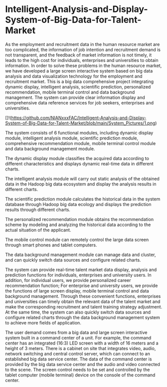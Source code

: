 # Intelligent-Analysis-and-Display-System-of-Big-Data-for-Talent-Market
 
As the employment and recruitment data in the human resource market are too complicated, the information of job intention and recruitment demand is not transparent, and the feedback of market information is not timely, it leads to the high cost for individuals, enterprises and universities to obtain information. In order to solve these problems in the human resource market, we have developed a large screen interactive system based on big data analysis and data visualization technology for the employment and recruitment market. This is a big data comprehensive project integrating dynamic display, intelligent analysis, scientific prediction, personalized recommendation, mobile terminal control and data background management. The system can provide clear information display and comprehensive data reference services for job seekers, enterprises and universities.

[]!(https://github.com/NIANxxxFAC/Intelligent-Analysis-and-Display-System-of-Big-Data-for-Talent-Market/blob/main/System_Pictures/1.png)

The system consists of 6 functional modules, including dynamic display module, intelligent analysis module, scientific prediction module, comprehensive recommendation module, mobile terminal control module and data background management module.

The dynamic display module classifies the acquired data according to different characteristics and displays dynamic real-time data in different charts.

The intelligent analysis module will carry out static analysis of the obtained data in the Hadoop big data ecosystem and display the analysis results in different charts.

The scientific prediction module calculates the historical data in the system database through Hadoop big data ecology and displays the prediction results through different charts.

The personalized recommendation module obtains the recommendation scheme by modeling and analyzing the historical data according to the actual situation of the applicant.

The mobile control module can remotely control the large data screen through smart phones and tablet computers.

The data background management module can manage data and cluster, and can quickly switch data sources and configure related charts.

The system can provide real-time talent market data display, analysis and prediction functions for individuals, enterprises and university users. In addition, for individual users, we provide personalized career recommendation function; For enterprise and university users, we provide the functions of large screen display, mobile terminal control and data background management. Through these convenient functions, enterprises and universities can timely obtain the relevant data of the talent market and make the corresponding recruitment and talent training strategy adjustment. At the same time, the system can also quickly switch data sources and configure related charts through the data background management system to achieve more fields of application.

The user demand comes from a big data and large screen interactive system built in a command center of a unit. For example, the command center has an integrated (16:3) LED screen with a width of 16 meters and a height of 3 meters. There is a cabinet on site that integrates video, audio, network switching and central control server, which can connect to an established big data service center. The data of the command center is provided by the big data service center and the audio and video connected to the scene. The screen control needs to be set and controlled by the tablet computer (mobile terminal) device on the console of the command center.
